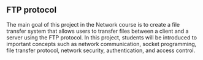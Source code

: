 FTP protocol
----------------------------------------
The main goal of this project in the Network course is to create a file transfer system that allows users to transfer files between a client and a server using the FTP protocol. In this project, students will be introduced to important concepts such as network communication, socket programming, file transfer protocol, network security, authentication, and access control.

